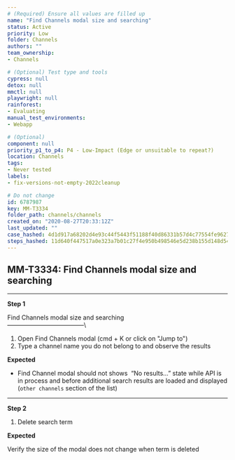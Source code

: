 ```yaml
---
# (Required) Ensure all values are filled up
name: "Find Channels modal size and searching"
status: Active
priority: Low
folder: Channels
authors: ""
team_ownership: 
- Channels

# (Optional) Test type and tools
cypress: null
detox: null
mmctl: null
playwright: null
rainforest: 
- Evaluating
manual_test_environments: 
- Webapp

# (Optional)
component: null
priority_p1_to_p4: P4 - Low-Impact (Edge or unsuitable to repeat?)
location: Channels
tags: 
- Never tested
labels: 
- fix-versions-not-empty-2022cleanup

# Do not change
id: 6787987
key: MM-T3334
folder_path: channels/channels
created_on: "2020-08-27T20:33:12Z"
last_updated: ""
case_hashed: 4d1d917a68202d4e93c44f5443f51188f40d86331b57d4c77554fe9627ba4a898d6fc288850a2015a03c14e909ff1c91
steps_hashed: 11d640f447517a0e323a7b01c27f4e950b498546e5d238b155d148d544691767e5358d6a303ed7f8a95c14de4b642754
---
```


## MM-T3334: Find Channels modal size and searching

---

**Step 1**

Find Channels modal size and searching\
–––––––––––––––––––––––––\\

1. Open Find Channels modal (cmd + K or click on "Jump to")
2. Type a channel name you do not belong to and observe the results

**Expected**

- Find Channel modal should not shows  “No results…” state while API is in process and before additional search results are loaded and displayed (`other channels` section of the list)

---

**Step 2**

1. Delete search term

**Expected**

Verify the size of the modal does not change when term is deleted

